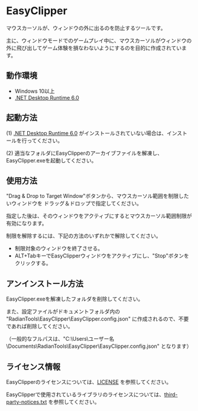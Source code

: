 # EasyClipper
マウスカーソルが、ウィンドウの外に出るのを防止するツールです。

主に、ウィンドウモードでのゲームプレイ中に、マウスカーソルがウィンドウの外に飛び出してゲーム体験を損なわないようにするのを目的に作成されています。


## 動作環境
- Windows 10以上
- [.NET Desktop Runtime 6.0](https://dotnet.microsoft.com/ja-jp/download/dotnet/6.0)


## 起動方法
(1) [.NET Desktop Runtime 6.0](https://dotnet.microsoft.com/ja-jp/download/dotnet/6.0) がインストールされていない場合は、インストールを行ってください。

(2) 適当なフォルダにEasyClipperのアーカイブファイルを解凍し、EasyClipper.exeを起動してください。


## 使用方法
"Drag & Drop to Target Window"ボタンから、マウスカーソル範囲を制限したいウィンドウを
ドラッグ＆ドロップで指定してください。

指定した後は、そのウィンドウをアクティブにするとマウスカーソル範囲制限が有効になります。

制限を解除するには、下記の方法のいずれかで解除してください。

- 制限対象のウィンドウを終了させる。
- ALT+TabキーでEasyClipperウィンドウをアクティブにし、"Stop"ボタンをクリックする。


## アンインストール方法
EasyClipper.exeを解凍したフォルダを削除してください。

また、設定ファイルがドキュメントフォルダ内の "RadianTools\EasyClipper\EasyClipper.config.json" に作成されるので、不要であれば削除してください。

（一般的なフルパスは、"C:\Users\ユーザー名\Documents\RadianTools\EasyClipper\EasyClipper.config.json" となります）


## ライセンス情報
EasyClipperのライセンスについては、[LICENSE](/LICENSE) を参照してください。

EasyClipperで使用されているライブラリのライセンスについては、[third-party-notices.txt](/third-party-notices.txt) を参照してください。
